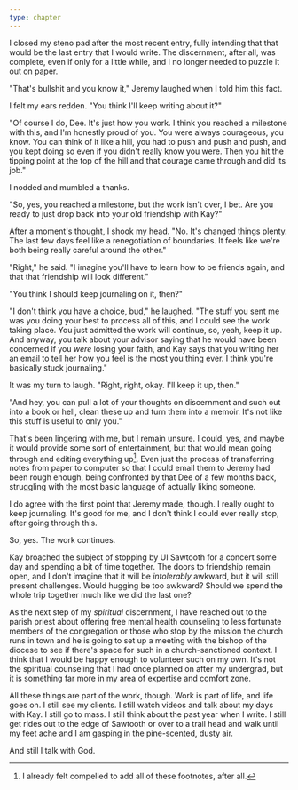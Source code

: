 ```yaml
---
type: chapter
---
```


I closed my steno pad after the most recent entry, fully intending that that would be the last entry that I would write. The discernment, after all, was complete, even if only for a little while, and I no longer needed to puzzle it out on paper.

"That's bullshit and you know it," Jeremy laughed when I told him this fact.

I felt my ears redden. "You think I'll keep writing about it?"

"Of course I do, Dee. It's just how you work. I think you reached a milestone with this, and I'm honestly proud of you. You were always courageous, you know. You can think of it like a hill, you had to push and push and push, and you kept doing so even if you didn't really know you were. Then you hit the tipping point at the top of the hill and that courage came through and did its job."

I nodded and mumbled a thanks.

"So, yes, you reached a milestone, but the work isn't over, I bet. Are you ready to just drop back into your old friendship with Kay?"

After a moment's thought, I shook my head. "No. It's changed things plenty. The last few days feel like a renegotiation of boundaries. It feels like we're both being really careful around the other."

"Right," he said. "I imagine you'll have to learn how to be friends again, and that that friendship will look different."

"You think I should keep journaling on it, then?"

"I don't think you have a choice, bud," he laughed. "The stuff you sent me was you doing your best to process all of this, and I could see the work taking place. You just admitted the work will continue, so, yeah, keep it up. And anyway, you talk about your advisor saying that he would have been concerned if you *were* losing your faith, and Kay says that you writing her an email to tell her how you feel is the most you thing ever. I think you're basically stuck journaling."

It was my turn to laugh. "Right, right, okay. I'll keep it up, then."

"And hey, you can pull a lot of your thoughts on discernment and such out into a book or hell, clean these up and turn them into a memoir. It's not like this stuff is useful to only you."

That's been lingering with me, but I remain unsure. I could, yes, and maybe it would provide some sort of entertainment, but that would mean going through and editing everything up[^footnotes]. Even just the process of transferring notes from paper to computer so that I could email them to Jeremy had been rough enough, being confronted by that Dee of a few months back, struggling with the most basic language of actually liking someone.

I do agree with the first point that Jeremy made, though. I really ought to keep journaling. It's good for me, and I don't think I could ever really stop, after going through this.

So, yes. The work continues.

Kay broached the subject of stopping by UI Sawtooth for a concert some day and spending a bit of time together. The doors to friendship remain open, and I don't imagine that it will be *intolerably* awkward, but it will still present challenges. Would hugging be too awkward? Should we spend the whole trip together much like we did the last one?

As the next step of my *spiritual* discernment, I have reached out to the parish priest about offering free mental health counseling to less fortunate members of the congregation or those who stop by the mission the church runs in town and he is going to set up a meeting with the bishop of the diocese to see if there's space for such in a church-sanctioned context. I think that I would be happy enough to volunteer such on my own. It's not the spiritual counseling that I had once planned on after my undergrad, but it is something far more in my area of expertise and comfort zone.

All these things are part of the work, though. Work is part of life, and life goes on. I still see my clients. I still watch videos and talk about my days with Kay. I still go to mass. I still think about the past year when I write. I still get rides out to the edge of Sawtooth or over to a trail head and walk until my feet ache and I am gasping in the pine-scented, dusty air.

And still I talk with God.

[^footnotes]: I already felt compelled to add all of these footnotes, after all.

